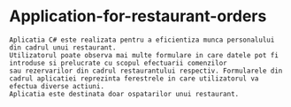 # Application-for-restaurant-orders

    Aplicatia C# este realizata pentru a eficientiza munca personalului din cadrul unui restaurant.
    Utilizatorul poate observa mai multe formulare in care datele pot fi introduse si prelucrate cu scopul efectuarii comenzilor 
    sau rezervarilor din cadrul restaurantului respectiv. Formularele din cadrul aplicatiei reprezinta ferestrele in care utilizatorul va efectua diverse actiuni. 
    Aplicatia este destinata doar ospatarilor unui restaurant.

